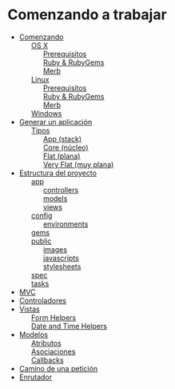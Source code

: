 # Comenzando a trabajar

<ul class='toc'>
	<li><a href='/es/getting-started/instructions'>Comenzando</a>
		<ul style='list-style: none;'>
			<li><a href='/es/getting-started/instructions#os_x'>OS X</a>
				<ul style='list-style: none;'>
					<li><a href='/es/getting-started/instructions#prerequisitos'>Prerequisitos</a></li>
					<li><a href='/es/getting-started/instructions#ruby__rubygems'>Ruby &amp; RubyGems</a></li>
					<li><a href='/es/getting-started/instructions#merb'>Merb</a></li>
				</ul>
			</li>
			<li><a href='/es/getting-started/instructions#linux'>Linux</a>
				<ul style='list-style: none;'>
					<li><a href='/es/getting-started/instructions#prerequisitos'>Prerequisitos</a></li>
					<li><a href='/es/getting-started/instructions#ruby__rubygems'>Ruby &amp; RubyGems</a></li>
					<li><a href='/es/getting-started/instructions#merb'>Merb</a></li>
				</ul>
			</li>
			<li><a href='/es/getting-started/instructions#windows'>Windows</a></li>
		</ul>
	</li>
	<li><a href='/es/getting-started/application'>Generar un aplicación</a>
		<ul style='list-style: none;'>
			<li><a href='/es/getting-started/application#tipos'>Tipos</a>
				<ul style='list-style: none;'>
					<li><a href='/es/getting-started/application#app_stack'>App (stack)</a></li>
					<li><a href='/es/getting-started/application#core_núcleo'>Core (núcleo)</a></li>
					<li><a href='/es/getting-started/application#flat_plana'>Flat (plana)</a></li>
					<li><a href='/es/getting-started/application#very_flat_muy_plana'>Very Flat (muy plana)</a></li>
				</ul>
			</li>
		</ul>
	</li>
	<li><a href='/es/getting-started/structure'>Estructura del proyecto</a>
		<ul style='list-style: none;'>
			<li><a href='/es/getting-started/structure#app'>app</a>
				<ul style='list-style: none;'>
					<li><a href='/es/getting-started/structure#controllers'>controllers</a></li>
					<li><a href='/es/getting-started/structure#models'>models</a></li>
					<li><a href='/es/getting-started/structure#views'>views</a></li>
				</ul>
			</li>
			<li><a href='/es/getting-started/structure#config'>config</a>
				<ul style='list-style: none;'>
					<li><a href='/es/getting-started/structure#environments'>environments</a></li>
				</ul>
			</li>
			<li><a href='/es/getting-started/structure#gems'>gems</a></li>
			<li><a href='/es/getting-started/structure#public'>public</a>
				<ul style='list-style: none;'>
					<li><a href='/es/getting-started/structure#images'>images</a></li>
					<li><a href='/es/getting-started/structure#javascripts'>javascripts</a></li>
					<li><a href='/es/getting-started/structure#stylesheets'>stylesheets</a></li>
				</ul>
			</li>
			<li><a href='/es/getting-started/structure#spec'>spec</a></li>
			<li><a href='/es/getting-started/structure#tasks'>tasks</a></li>
		</ul>
	</li>
	<li><a href='/es/getting-started/mvc'>MVC</a></li>
	<li><a href='/es/getting-started/controllers'>Controladores</a></li>
	<li><a href='/es/getting-started/views'>Vistas</a>
		<ul style='list-style: none;'>
			<li><a href='/es/getting-started/views#form_helpers'>Form Helpers</a></li>
			<li><a href='/es/getting-started/views#date_and_time_helpers'>Date and Time Helpers</a></li>
		</ul>
	</li>
	<li><a href='/es/getting-started/models'>Modelos</a>
		<ul style='list-style: none;'>
			<li><a href='/es/getting-started/models#attributes'>Atributos</a></li>
			<li><a href='/es/getting-started/models#associations'>Asociaciones</a></li>
			<li><a href='/es/getting-started/models#callbacks'>Callbacks</a></li>
		</ul>
	</li>
	<li><a href='/es/getting-started/path'>Camino de una petición</a></li>
	<li><a href='/es/getting-started/router'>Enrutador</a></li>
</ul>